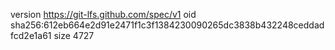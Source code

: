 version https://git-lfs.github.com/spec/v1
oid sha256:612eb664e2d91e2471f1c3f1384230090265dc3838b432248ceddadfcd2e1a61
size 4727
